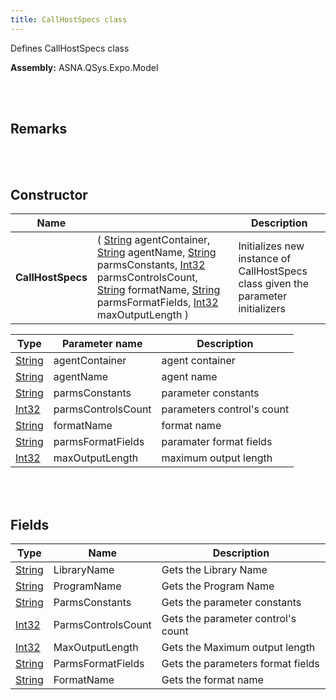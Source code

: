 ```yaml
---
title: CallHostSpecs class
---
```


Defines CallHostSpecs class

**Assembly:** ASNA.QSys.Expo.Model

<br>
<br>

## Remarks

<br>
<br>

## Constructor

| Name |  | Description 
| --- | --- | --- 
| **CallHostSpecs** | ( [String](https://docs.microsoft.com/en-us/dotnet/api/system.string?view=net-5.0) agentContainer, [String](https://docs.microsoft.com/en-us/dotnet/api/system.string?view=net-5.0) agentName, [String](https://docs.microsoft.com/en-us/dotnet/api/system.string?view=net-5.0) parmsConstants, [Int32](https://docs.microsoft.com/en-us/dotnet/api/system.int32?view=net-5.0) parmsControlsCount, [String](https://docs.microsoft.com/en-us/dotnet/api/system.string?view=net-5.0) formatName, [String](https://docs.microsoft.com/en-us/dotnet/api/system.string?view=net-5.0) parmsFormatFields, [Int32](https://docs.microsoft.com/en-us/dotnet/api/system.int32?view=net-5.0) maxOutputLength ) | Initializes new instance of CallHostSpecs class given the parameter initializers


| Type | Parameter name | Description
| --- | --- | ---
| [String](https://docs.microsoft.com/en-us/dotnet/api/system.string?view=net-5.0) | agentContainer | agent container 
| [String](https://docs.microsoft.com/en-us/dotnet/api/system.string?view=net-5.0) | agentName | agent name 
| [String](https://docs.microsoft.com/en-us/dotnet/api/system.string?view=net-5.0) | parmsConstants | parameter constants 
| [Int32](https://docs.microsoft.com/en-us/dotnet/api/system.int32?view=net-5.0) | parmsControlsCount | parameters control's count 
| [String](https://docs.microsoft.com/en-us/dotnet/api/system.string?view=net-5.0) | formatName | format name 
| [String](https://docs.microsoft.com/en-us/dotnet/api/system.string?view=net-5.0) | parmsFormatFields | paramater format fields 
| [Int32](https://docs.microsoft.com/en-us/dotnet/api/system.int32?view=net-5.0) | maxOutputLength | maximum output length 


<br>
<br>

## Fields

| Type | Name | Description
| --- | --- | --- 
| [String](https://docs.microsoft.com/en-us/dotnet/api/system.string?view=net-5.0) | LibraryName | Gets the Library Name
| [String](https://docs.microsoft.com/en-us/dotnet/api/system.string?view=net-5.0) | ProgramName | Gets the Program Name
| [String](https://docs.microsoft.com/en-us/dotnet/api/system.string?view=net-5.0) | ParmsConstants | Gets the parameter constants
| [Int32](https://docs.microsoft.com/en-us/dotnet/api/system.int32?view=net-5.0) | ParmsControlsCount | Gets the parameter control's count
| [Int32](https://docs.microsoft.com/en-us/dotnet/api/system.int32?view=net-5.0) | MaxOutputLength | Gets the Maximum output length
| [String](https://docs.microsoft.com/en-us/dotnet/api/system.string?view=net-5.0) | ParmsFormatFields | Gets the parameters format fields
| [String](https://docs.microsoft.com/en-us/dotnet/api/system.string?view=net-5.0) | FormatName | Gets the format name

<br>
<br>

